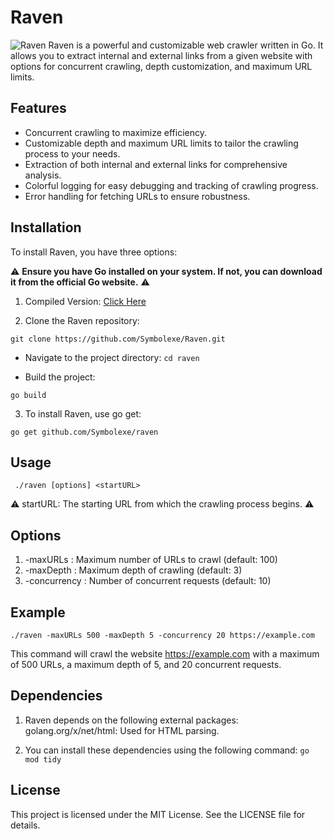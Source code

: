 # Raven
![Raven](https://github.com/user-attachments/assets/14ecc6e5-02c4-4767-961c-bc993dd721a8)
Raven is a powerful and customizable web crawler written in Go. It allows you to extract internal and external links from a given website with options for concurrent crawling, depth customization, and maximum URL limits.
## Features
- Concurrent crawling to maximize efficiency.
- Customizable depth and maximum URL limits to tailor the crawling process to your needs.
- Extraction of both internal and external links for comprehensive analysis.
- Colorful logging for easy debugging and tracking of crawling progress.
- Error handling for fetching URLs to ensure robustness.

## Installation
To install Raven, you have three options:

⚠️ **Ensure you have Go installed on your system. If not, you can download it from the official Go website.** ⚠️

1. Compiled Version:
[Click Here](https://github.com/Symbolexe/Raven/releases)

2. Clone the Raven repository:
 
```git clone https://github.com/Symbolexe/Raven.git```

- Navigate to the project directory:
```cd raven```

- Build the project:

```go build```

3. To install Raven, use go get:

```go get github.com/Symbolexe/raven```
## Usage

``` ./raven [options] <startURL>```

⚠️ startURL: The starting URL from which the crawling process begins. ⚠️

## Options
1. -maxURLs <value>: Maximum number of URLs to crawl (default: 100)
2. -maxDepth <value>: Maximum depth of crawling (default: 3)
3. -concurrency <value>: Number of concurrent requests (default: 10)

## Example

```./raven -maxURLs 500 -maxDepth 5 -concurrency 20 https://example.com```

This command will crawl the website https://example.com with a maximum of 500 URLs, a maximum depth of 5, and 20 concurrent requests.

## Dependencies

1. Raven depends on the following external packages:
golang.org/x/net/html: Used for HTML parsing.

2. You can install these dependencies using the following command:
```go mod tidy```

## License
This project is licensed under the MIT License. See the LICENSE file for details.
